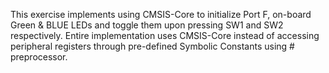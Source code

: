 This exercise implements using CMSIS-Core to initialize Port F, on-board Green & BLUE LEDs and toggle them upon pressing SW1 and SW2 respectively. Entire implementation uses CMSIS-Core instead of accessing peripheral registers through pre-defined Symbolic Constants using # preprocessor.
